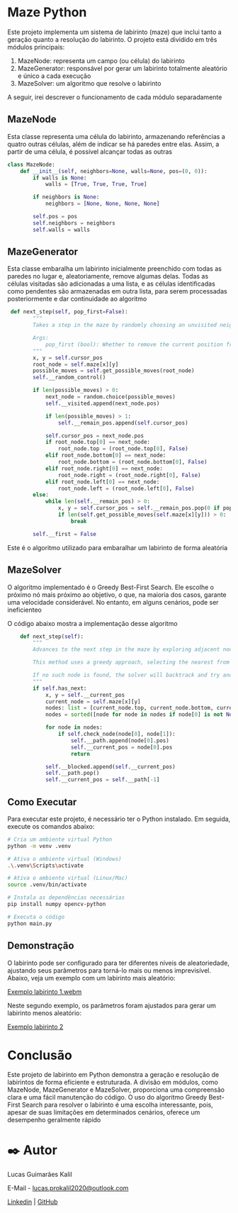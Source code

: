 # Maze Python

Este projeto implementa um sistema de labirinto (maze) que inclui tanto a geração quanto a resolução do labirinto. O projeto está dividido em três módulos principais:

1. MazeNode: representa um campo (ou célula) do labirinto
2. MazeGenerator: responsável por gerar um labirinto totalmente aleatório e único a cada execução
3. MazeSolver: um algoritmo que resolve o labirinto

A seguir, irei descrever o funcionamento de cada módulo separadamente

## MazeNode
Esta classe representa uma célula do labirinto, armazenando referências a quatro outras células, além de indicar se há paredes entre elas. Assim, a partir de uma célula, é possível alcançar todas as outras

```python
class MazeNode:
    def __init__(self, neighbors=None, walls=None, pos=(0, 0)):
        if walls is None:
            walls = [True, True, True, True]

        if neighbors is None:
            neighbors = [None, None, None, None]

        self.pos = pos
        self.neighbors = neighbors
        self.walls = walls
```

## MazeGenerator
Esta classe embaralha um labirinto inicialmente preenchido com todas as paredes no lugar e, aleatoriamente, remove algumas delas. Todas as células visitadas são adicionadas a uma lista, e as células identificadas como pendentes são armazenadas em outra lista, para serem processadas posteriormente e dar continuidade ao algoritmo

```python
 def next_step(self, pop_first=False):
        """
        Takes a step in the maze by randomly choosing an unvisited neighbor.

        Args:
            pop_first (bool): Whether to remove the current position from the remain positions list if it's empty. Default False.
        """
        x, y = self.cursor_pos
        root_node = self.maze[x][y]
        possible_moves = self.get_possible_moves(root_node)
        self.__random_control()

        if len(possible_moves) > 0:
            next_node = random.choice(possible_moves)
            self.__visited.append(next_node.pos)

            if len(possible_moves) > 1:
                self.__remain_pos.append(self.cursor_pos)

            self.cursor_pos = next_node.pos
            if root_node.top[0] == next_node:
                root_node.top = (root_node.top[0], False)
            elif root_node.bottom[0] == next_node:
                root_node.bottom = (root_node.bottom[0], False)
            elif root_node.right[0] == next_node:
                root_node.right = (root_node.right[0], False)
            elif root_node.left[0] == next_node:
                root_node.left = (root_node.left[0], False)
        else:
            while len(self.__remain_pos) > 0:
                x, y = self.cursor_pos = self.__remain_pos.pop(0 if pop_first else -1)
                if len(self.get_possible_moves(self.maze[x][y])) > 0:
                    break

        self.__first = False
```
Este é o algoritmo utilizado para embaralhar um labirinto de forma aleatória

## MazeSolver
O algoritmo implementado é o Greedy Best-First Search. Ele escolhe o próximo nó mais próximo ao objetivo, o que, na maioria dos casos, garante uma velocidade considerável. No entanto, em alguns cenários, pode ser ineficienteo 

O código abaixo mostra a implementação desse algoritmo
```python
    def next_step(self):
        """
        Advances to the next step in the maze by exploring adjacent nodes from the current position.

        This method uses a greedy approach, selecting the nearest from end unvisited node that does not lead back to the start position.

        If no such node is found, the solver will backtrack and try another path.
        """
        if self.has_next:
            x, y = self.__current_pos
            current_node = self.maze[x][y]
            nodes: list = [current_node.top, current_node.bottom, current_node.left, current_node.right]
            nodes = sorted([node for node in nodes if node[0] is not None], key=self.get_distance)

            for node in nodes:
                if self.check_node(node[0], node[1]):
                    self.__path.append(node[0].pos)
                    self.__current_pos = node[0].pos
                    return

            self.__blocked.append(self.__current_pos)
            self.__path.pop()
            self.__current_pos = self.__path[-1]
```

## Como Executar

Para executar este projeto, é necessário ter o Python instalado. Em seguida, execute os comandos abaixo:
```bash
# Cria um ambiente virtual Python
python -m venv .venv

# Ativa o ambiente virtual (Windows)
.\.venv\Scripts\activate

# Ativa o ambiente virtual (Linux/Mac)
source .venv/bin/activate

# Instala as dependências necessárias
pip install numpy opencv-python

# Executa o código
python main.py
```
## Demonstração

O labirinto pode ser configurado para ter diferentes níveis de aleatoriedade, ajustando seus parâmetros para torná-lo mais ou menos imprevisível. Abaixo, veja um exemplo com um labirinto mais aleatório:

[Exemplo labirinto 1.webm](https://github.com/user-attachments/assets/087aa213-7373-421d-ab65-b78c72b57ec7)

Neste segundo exemplo, os parâmetros foram ajustados para gerar um labirinto menos aleatório:

[Exemplo labirinto 2](https://github.com/user-attachments/assets/1eb51122-348d-4760-b2a7-a7c718e42a42)

# Conclusão   

Este projeto de labirinto em Python demonstra a geração e resolução de labirintos de forma eficiente e estruturada. A divisão em módulos, como MazeNode, MazeGenerator e MazeSolver, proporciona uma compreensão clara e uma fácil manutenção do código. O uso do algoritmo Greedy Best-First Search para resolver o labirinto é uma escolha interessante, pois, apesar de suas limitações em determinados cenários, oferece um desempenho geralmente rápido

# ✒️ Autor

Lucas Guimarães Kalil 

E-Mail - lucas.prokalil2020@outlook.com

[Linkedin](https://www.linkedin.com/in/lucas-kalil-436a6220a/) | [GitHub](https://github.com/LucasKalil-Programador)
